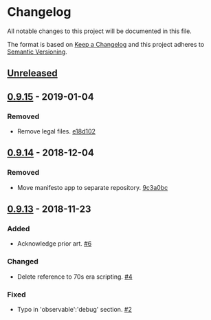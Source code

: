# Changelog

All notable changes to this project will be documented in this file.

The format is based on [Keep a Changelog](http://keepachangelog.com/)
and this project adheres to [Semantic Versioning](http://semver.org/).

## [Unreleased](https://github.com/sdd-manifesto/manifesto/compare/0.9.15...HEAD)

## [0.9.15](https://github.com/sdd-manifesto/manifesto/compare/0.9.14...0.9.15) - 2019-01-04

### Removed

-   Remove legal files. [e18d102](https://github.com/sdd-manifesto/manifesto/commit/e18d102caa3442c2f904ee3b0e47b10456404f78)

## [0.9.14](https://github.com/sdd-manifesto/manifesto/compare/0.9.13...0.9.14) - 2018-12-04

### Removed

-   Move manifesto app to separate repository. [9c3a0bc](https://github.com/sdd-manifesto/manifesto/commit/9c3a0bcf6bb8ea205ac1042e41017266e853660f)

## [0.9.13](https://github.com/sdd-manifesto/manifesto/compare/0.9.12...0.9.13) - 2018-11-23

### Added

-   Acknowledge prior art. [#6](https://github.com/sdd-manifesto/manifesto/issues/6)

### Changed

-   Delete reference to 70s era scripting. [#4](https://github.com/sdd-manifesto/manifesto/issues/4)

### Fixed

-   Typo in 'observable':'debug' section. [#2](https://github.com/sdd-manifesto/manifesto/issues/2)
